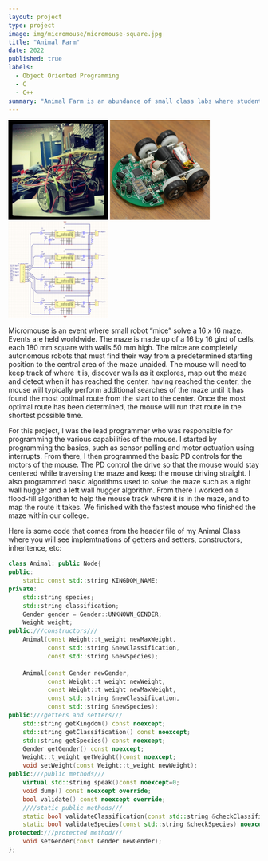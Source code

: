 ```yaml
---
layout: project
type: project
image: img/micromouse/micromouse-square.jpg
title: "Animal Farm"
date: 2022
published: true
labels:
  - Object Oriented Programming
  - C
  - C++
summary: "Animal Farm is an abundance of small class labs where students were tasked with created a database. Each lab implemented a new feature that taught a different aspect of object-oriented programming."
---
```


<div class="text-center p-4">
  <img width="200px" src="../img/micromouse/micromouse-robot.png" class="img-thumbnail" >
  <img width="200px" src="../img/micromouse/micromouse-robot-2.jpg" class="img-thumbnail" >
  <img width="200px" src="../img/micromouse/micromouse-circuit.png" class="img-thumbnail" >
</div>

Micromouse is an event where small robot “mice” solve a 16 x 16 maze.  Events are held worldwide.  The maze is made up of a 16 by 16 gird of cells, each 180 mm square with walls 50 mm high.  The mice are completely autonomous robots that must find their way from a predetermined starting position to the central area of the maze unaided.  The mouse will need to keep track of where it is, discover walls as it explores, map out the maze and detect when it has reached the center.  having reached the center, the mouse will typically perform additional searches of the maze until it has found the most optimal route from the start to the center.  Once the most optimal route has been determined, the mouse will run that route in the shortest possible time.

For this project, I was the lead programmer who was responsible for programming the various capabilities of the mouse.  I started by programming the basics, such as sensor polling and motor actuation using interrupts.  From there, I then programmed the basic PD controls for the motors of the mouse.  The PD control the drive so that the mouse would stay centered while traversing the maze and keep the mouse driving straight.  I also programmed basic algorithms used to solve the maze such as a right wall hugger and a left wall hugger algorithm.  From there I worked on a flood-fill algorithm to help the mouse track where it is in the maze, and to map the route it takes.  We finished with the fastest mouse who finished the maze within our college.

Here is some code that comes from the header file of my Animal Class where you will see implemtnations of  getters and setters, constructors, inheritence, etc:

```cpp
class Animal: public Node{
public:
    static const std::string KINGDOM_NAME;
private:
    std::string species;
    std::string classification;
    Gender gender = Gender::UNKNOWN_GENDER;
    Weight weight;
public:///constructors///
    Animal(const Weight::t_weight newMaxWeight,
           const std::string &newClassification,
           const std::string &newSpecies);

    Animal(const Gender newGender,
           const Weight::t_weight newWeight,
           const Weight::t_weight newMaxWeight,
           const std::string &newClassification,
           const std::string &newSpecies);
public:///getters and setters///
    std::string getKingdom() const noexcept;
    std::string getClassification() const noexcept;
    std::string getSpecies() const noexcept;
    Gender getGender() const noexcept;
    Weight::t_weight getWeight()const noexcept;
    void setWeight(const Weight::t_weight newWeight);
public:///public methods///
    virtual std::string speak()const noexcept=0;
    void dump() const noexcept override;
    bool validate() const noexcept override;
    ////static public methods///
    static bool validateClassification(const std::string &checkClassification) noexcept;
    static bool validateSpecies(const std::string &checkSpecies) noexcept;
protected:///protected method///
    void setGender(const Gender newGender);
};
```
